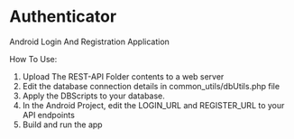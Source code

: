 # Authenticator
Android Login And Registration Application

How To Use:
1. Upload The REST-API Folder contents to a web server
2. Edit the database connection details in common_utils/dbUtils.php file
3. Apply the DBScripts to your database.
4. In the Android Project, edit the LOGIN_URL and REGISTER_URL to your API endpoints
5. Build and run the app
